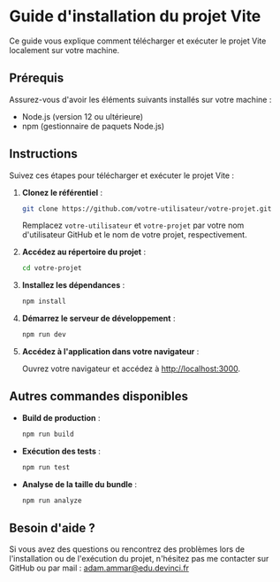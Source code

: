 # Guide d'installation du projet Vite

Ce guide vous explique comment télécharger et exécuter le projet Vite localement sur votre machine.

## Prérequis

Assurez-vous d'avoir les éléments suivants installés sur votre machine :

- Node.js (version 12 ou ultérieure)
- npm (gestionnaire de paquets Node.js)

## Instructions

Suivez ces étapes pour télécharger et exécuter le projet Vite :

1. **Clonez le référentiel** :

   ```bash
   git clone https://github.com/votre-utilisateur/votre-projet.git
   ```

   Remplacez `votre-utilisateur` et `votre-projet` par votre nom d'utilisateur GitHub et le nom de votre projet, respectivement.

2. **Accédez au répertoire du projet** :

   ```bash
   cd votre-projet
   ```

3. **Installez les dépendances** :

   ```bash
   npm install
   ```

4. **Démarrez le serveur de développement** :

   ```bash
   npm run dev
   ```

5. **Accédez à l'application dans votre navigateur** :

   Ouvrez votre navigateur et accédez à [http://localhost:3000](http://localhost:3000).

## Autres commandes disponibles

- **Build de production** :

  ```bash
  npm run build
  ```

- **Exécution des tests** :

  ```bash
  npm run test
  ```

- **Analyse de la taille du bundle** :

  ```bash
  npm run analyze
  ```

## Besoin d'aide ?

Si vous avez des questions ou rencontrez des problèmes lors de l'installation ou de l'exécution du projet, n'hésitez pas me contacter sur GitHub ou par mail : adam.ammar@edu.devinci.fr

